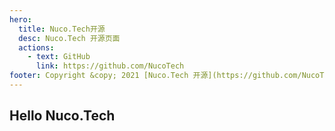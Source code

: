 ```yaml
---
hero:
  title: Nuco.Tech开源
  desc: Nuco.Tech 开源页面
  actions:
    - text: GitHub
      link: https://github.com/NucoTech
footer: Copyright &copy; 2021 [Nuco.Tech 开源](https://github.com/NucoTech) All Rights Reserved!
---
```


## Hello Nuco.Tech

